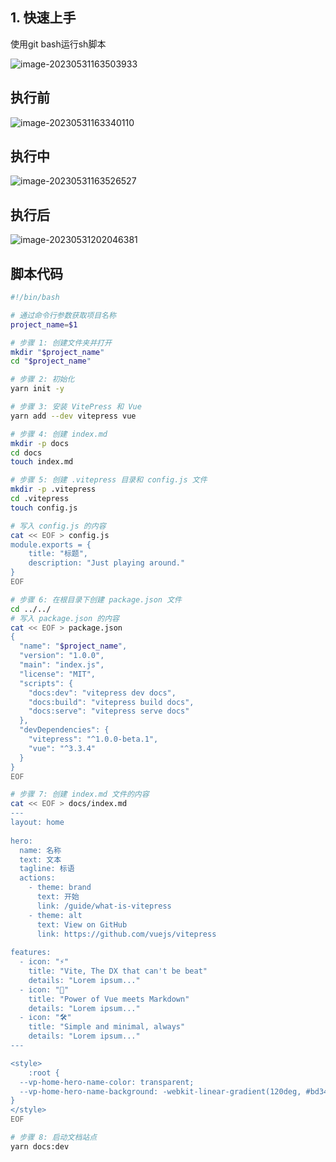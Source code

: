 ## 1. 快速上手

使用git bash运行sh脚本

![image-20230531163503933](https://cdn.staticaly.com/gh/Liu-wei-tao/myimg@master/文档网站所需要的图片/image-20230531163503933.2wbmpbcwugy0.webp)

## 执行前

![image-20230531163340110](https://cdn.staticaly.com/gh/Liu-wei-tao/myimg@master/文档网站所需要的图片/image-20230531163340110.hgifzijndy0.webp)

## 执行中

![image-20230531163526527](https://cdn.staticaly.com/gh/Liu-wei-tao/myimg@master/文档网站所需要的图片/image-20230531163526527.6e24apvkdsg0.webp)


## 执行后

![image-20230531202046381](https://cdn.staticaly.com/gh/Liu-wei-tao/myimg@master/文档网站所需要的图片/image-20230531202046381.rwjo3bb2ij4.webp)

## 脚本代码

```sh
#!/bin/bash

# 通过命令行参数获取项目名称
project_name=$1

# 步骤 1: 创建文件夹并打开
mkdir "$project_name"
cd "$project_name"

# 步骤 2: 初始化
yarn init -y

# 步骤 3: 安装 VitePress 和 Vue
yarn add --dev vitepress vue

# 步骤 4: 创建 index.md
mkdir -p docs
cd docs
touch index.md

# 步骤 5: 创建 .vitepress 目录和 config.js 文件
mkdir -p .vitepress
cd .vitepress
touch config.js

# 写入 config.js 的内容
cat << EOF > config.js
module.exports = {
    title: "标题",
    description: "Just playing around."
}
EOF

# 步骤 6: 在根目录下创建 package.json 文件
cd ../../
# 写入 package.json 的内容
cat << EOF > package.json
{
  "name": "$project_name",
  "version": "1.0.0",
  "main": "index.js",
  "license": "MIT",
  "scripts": {
    "docs:dev": "vitepress dev docs",
    "docs:build": "vitepress build docs",
    "docs:serve": "vitepress serve docs"
  },
  "devDependencies": {
    "vitepress": "^1.0.0-beta.1",
    "vue": "^3.3.4"
  }
}
EOF

# 步骤 7: 创建 index.md 文件的内容
cat << EOF > docs/index.md
---
layout: home
 
hero:
  name: 名称
  text: 文本
  tagline: 标语
  actions:
    - theme: brand
      text: 开始
      link: /guide/what-is-vitepress
    - theme: alt
      text: View on GitHub
      link: https://github.com/vuejs/vitepress
 
features:
  - icon: "⚡️"
    title: "Vite, The DX that can't be beat"
    details: "Lorem ipsum..."
  - icon: "🖖"
    title: "Power of Vue meets Markdown"
    details: "Lorem ipsum..."
  - icon: "🛠️"
    title: "Simple and minimal, always"
    details: "Lorem ipsum..."
---

<style>
    :root {
  --vp-home-hero-name-color: transparent;
  --vp-home-hero-name-background: -webkit-linear-gradient(120deg, #bd34fe, #41d1ff);
}
</style>
EOF

# 步骤 8: 启动文档站点
yarn docs:dev

```
